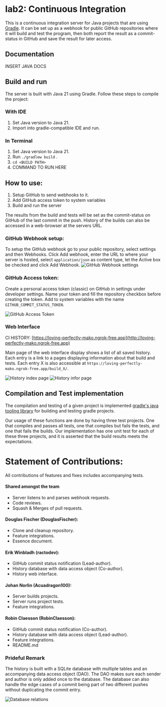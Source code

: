 # lab2: Continuous Integration

This is a continuous integration server for Java projects that are using [Gradle](https://gradle.org/). It can be set up as a webhook for public GitHub repositories where it will build and test the program, then both report the result as a commit-status in GitHub and save the result for later access.

## Documentation 

INSERT JAVA DOCS

## Build and run
The server is built with Java 21 using Gradle. Follow these steps to compile the project: 

### With IDE
1. Set Java version to Java 21.
2. Import into gradle-compatible IDE and run.

### In Terminal 
1. Set Java version to Java 21.
2. Run `./gradlew build` .
3. `cd <BUILD PATH>`
4. COMMAND TO RUN HERE

## How to use:
1. Setup GitHub to send webhooks to it. 
2. Add GitHub access token to system variables
3. Build and run the server
   
The results from the build and tests will be set as the commit-status on GitHub of the last commit in the push. History of the builds can also be accessed in a web-browser at the servers URL. 

### GitHub Webhook setup: 
To setup the GitHub webhook go to your public repository, select settings and then Webhooks. Click Add webhook, enter the URL to where your server is hosted, select `application/json` as content type, let the Active box be checked and click Add Webhook. 
![GitHub Webhook settings](Assets/WebhookSetup.png)

### GitHub Access token: 
Create a personal access token (classic) on GitHub in settings under developer settings. Name your token and fill the repository checkbox before creating the token. Add to system variables with the name `GITHUB_COMMIT_STATUS_TOKEN`.

![GitHub Access Token](/Assets/GitHubAccess.png)


### Web Interface 
CI HISTORY: [https://loving-perfectly-mako.ngrok-free.app](http://loving-perfectly-mako.ngrok-free.app)

Main page of the web interface display shows a list of all saved history. Each entry is a link to a pages displaying information about that build and tests. Each entry X is also accessible at `https://loving-perfectly-mako.ngrok-free.app/build_X/`. 

![History index page](/Assets/Index.png)
![History infor page](/Assets/History.png)

## Compilation and Test implementation
The compilation and testing of a given project is implemented [gradle's java tooling library](https://docs.gradle.org/current/javadoc/org/gradle/tooling/package-summary.html) for building and testing gradle projects. 

Our usage of these functions are done by having three test projects. One that compiles and passes all tests, one that compiles but fails the tests, and one that fails the builds. Our implementation has one unit test for each of these three projects, and it is asserted that the build results meets the expectations. 

# Statement of Contributions:
All contributions of features and fixes includes accompanying tests.

#### Shared amongst the team
* Server listens to and parses webhook requests.
* Code reviews.
* Squash & Merges of pull requests. 

#### Douglas Fischer (DouglasFischer):
* Clone and cleanup repository.
* Feature integrations.
* Essence document.

#### Erik Winbladh (ractodev):
* GitHub commit status notification (Lead-author).
* History database with data access object (Co-author).
* History web interface.

#### Johan Norlin (Acuadragon100):
* Server builds projects.
* Server runs project tests. 
* Feature integrations. 

#### Robin Claesson (RobinClaesson):
* GitHub commit status notification (Co-author).
* History database with data access object (Lead-author).
* Feature integrations.
* README.md 

### Prideful Remark
The history is built with a SQLite database with multiple tables and an accompanying data access object (DAO). The DAO makes sure each sender and author is only added once to the database. The database can also handle the edge cases of a commit being part of two different pushes without duplicating the commit entry. 

![Database relations](Assets/database.png)
